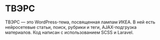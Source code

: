 # ТВЭРС

ТВЭРС — это WordPress-тема, посвященная лампам ИКЕА. В ней есть нейросетевые статьи, поиск, рубрики и теги, AJAX-подгрузка материалов. Код написан с использованием SCSS и Laravel.
